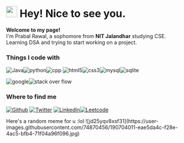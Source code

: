 <h1><img src="https://emojis.slackmojis.com/emojis/images/1531849430/4246/blob-sunglasses.gif?1531849430" width="30"/> Hey! Nice to see you.</h1>


<p><b>Welcome to my page!</b></br> I'm Prabal Rawal, a sophomore from <b>NIT Jalandhar</b> studying CSE. </br>
Learning DSA and trying to start working on a project.
</p>
<h3><b>Things I code with</b></h3>

<p>
  <img alt="Java" src="https://img.shields.io/badge/Java-ED8B00?style=for-the-badge&logo=java&logoColor=white" /><img alt="python" src="https://img.shields.io/badge/python-3670A0?style=for-the-badge&logo=python&logoColor=ffdd54" /><img alt="cpp" src="https://img.shields.io/badge/c++-%2300599C.svg?style=for-the-badge&logo=c%2B%2B&logoColor=white" />
  <img alt="html5" src="https://img.shields.io/badge/html5-%23E34F26.svg?style=for-the-badge&logo=html5&logoColor=white" /><img alt="css3" src="https://img.shields.io/badge/css3-%231572B6.svg?style=for-the-badge&logo=css3&logoColor=white" /><img alt="mysql" src="https://img.shields.io/badge/mysql-%2300f.svg?style=for-the-badge&logo=mysql&logoColor=white" /><img alt="sqlite" src="https://img.shields.io/badge/sqlite-%2307405e.svg?style=for-the-badge&logo=sqlite&logoColor=white" />

  <img alt="google" src="https://img.shields.io/badge/google-4285F4?style=for-the-badge&logo=google&logoColor=white" /><img alt="stack over flow" src="https://img.shields.io/badge/-Stackoverflow-FE7A16?style=for-the-badge&logo=stack-overflow&logoColor=white" />
</p>

<h3><b>Where to find me</b></h3>
<p><a href="https://github.com/prabal-rawal" target="_blank"><img alt="Github" src="https://img.shields.io/badge/GitHub-%2312100E.svg?&style=for-the-badge&logo=Github&logoColor=white" /></a> <a href="https://twitter.com/0xprabal" target="_blank"><img alt="Twitter" src="https://img.shields.io/badge/twitter-%231DA1F2.svg?&style=for-the-badge&logo=twitter&logoColor=white" /></a> <a href="https://www.linkedin.com/in/prabal-rawal" target="_blank"><img alt="LinkedIn" src="https://img.shields.io/badge/linkedin-%230077B5.svg?&style=for-the-badge&logo=linkedin&logoColor=white" /></a><a href="https://leetcode.com/prabal-rawal/" target="_blank"><img alt="Leetcode" src="https://img.shields.io/badge/LeetCode-000000?style=for-the-badge&logo=LeetCode&logoColor=#d16c06" /></a>
</p>

<p>Here's a random meme for u :lol
![jd25yqv8xsf31](https://user-images.githubusercontent.com/74870456/190704011-eae5da4c-f28e-4ac5-bfb4-71f04a96f096.jpg)

</p>
